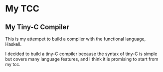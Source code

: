 # My TCC
## My Tiny-C Compiler

This is my attempet to build a compiler with the functional language, Haskell.

I decided to build a tiny-C compiler because the syntax of tiny-C is simple but covers many language features, and I think it is promising to start from my tcc.
